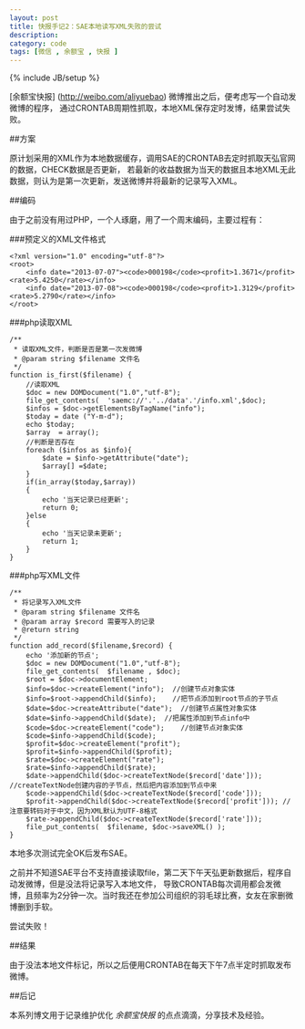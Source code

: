 ```yaml
---
layout: post
title: 快报手记2：SAE本地读写XML失败的尝试
description: 
category: code
tags: [微信 , 余额宝 , 快报 ]
---
```

{% include JB/setup %}


[余额宝快报] (http://weibo.com/aliyuebao) 微博推出之后，便考虑写一个自动发微博的程序，
通过CRONTAB周期性抓取，本地XML保存定时发博，结果尝试失败。 


##方案

原计划采用的XML作为本地数据缓存，调用SAE的CRONTAB去定时抓取天弘官网的数据，CHECK数据是否更新，
若最新的收益数据为当天的数据且本地XML无此数据，则认为是第一次更新，发送微博并将最新的记录写入XML。


##编码

由于之前没有用过PHP，一个人琢磨，用了一个周末编码，主要过程有：

###预定义的XML文件格式

	<?xml version="1.0" encoding="utf-8"?>
	<root>
		<info date="2013-07-07"><code>000198</code><profit>1.3671</profit><rate>5.4250</rate></info>
		<info date="2013-07-08"><code>000198</code><profit>1.3129</profit><rate>5.2790</rate></info>
    </root>


###php读取XML


	/**
	 * 读取XML文件，判断是否是第一次发微博
	 * @param string $filename 文件名
	 */
	function is_first($filename) {
		//读取XML
		$doc = new DOMDocument("1.0","utf-8");
		file_get_contents(  'saemc://'.'../data'.'/info.xml',$doc);
		$infos = $doc->getElementsByTagName("info");
		$today = date ("Y-m-d");
		echo $today;
		$array  = array();
		//判断是否存在
		foreach ($infos as $info){
			$date = $info->getAttribute("date");
			$array[] =$date;
		}
		if(in_array($today,$array))
		{
			echo '当天记录已经更新';
			return 0;  
		}else
		{
			echo '当天记录未更新';
			return 1;
		}
	}



###php写XML文件

	/**
	 * 将记录写入XML文件
	 * @param string $filename 文件名
	 * @param array $record 需要写入的记录
	 * @return string
	 */
	function add_record($filename,$record) {
		echo '添加新的节点';
		$doc = new DOMDocument("1.0","utf-8");
		file_get_contents(  $filename , $doc);
		$root = $doc->documentElement;
		$info=$doc->createElement("info");  //创建节点对象实体
		$info=$root->appendChild($info);    //把节点添加到root节点的子节点
		$date=$doc->createAttribute("date");  //创建节点属性对象实体
		$date=$info->appendChild($date);  //把属性添加到节点info中	
		$code=$doc->createElement("code");    //创建节点对象实体
		$code=$info->appendChild($code);
		$profit=$doc->createElement("profit");
		$profit=$info->appendChild($profit);
		$rate=$doc->createElement("rate");
		$rate=$info->appendChild($rate);
		$date->appendChild($doc->createTextNode($record['date']));  //createTextNode创建内容的子节点，然后把内容添加到节点中来
		$code->appendChild($doc->createTextNode($record['code']));
		$profit->appendChild($doc->createTextNode($record['profit'])); //注意要转码对于中文，因为XML默认为UTF-8格式
		$rate->appendChild($doc->createTextNode($record['rate']));
		file_put_contents(  $filename, $doc->saveXML() );
	}


本地多次测试完全OK后发布SAE。

之前并不知道SAE平台不支持直接读取file，第二天下午天弘更新数据后，程序自动发微博，但是没法将记录写入本地文件，
导致CRONTAB每次调用都会发微博，且频率为2分钟一次。当时我还在参加公司组织的羽毛球比赛，女友在家删微博删到手软。

尝试失败！


##结果

由于没法本地文件标记，所以之后便用CRONTAB在每天下午7点半定时抓取发布微博。


##后记

本系列博文用于记录维护优化 _余额宝快报_ 的点点滴滴，分享技术及经验。